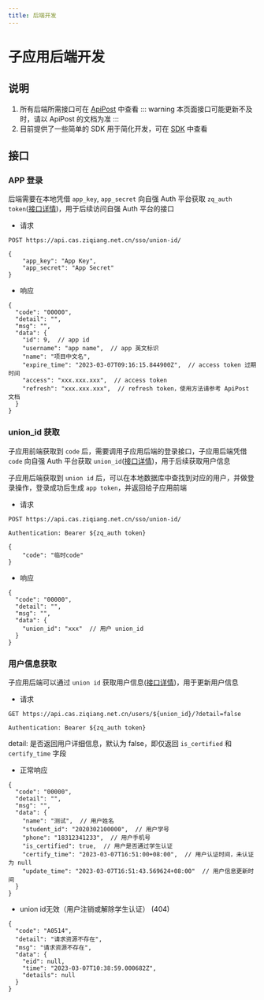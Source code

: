 ```yaml
---
title: 后端开发
---
```


# 子应用后端开发

## 说明

1. 所有后端所需接口可在 [ApiPost](https://console-docs.apipost.cn/preview/aa7462561f5a5202/d7b7f62f186a37d9) 中查看
   ::: warning
   本页面接口可能更新不及时，请以 ApiPost 的文档为准
   :::
2. 目前提供了一些简单的 SDK 用于简化开发，可在 [SDK](/sdk/) 中查看

## 接口

### APP 登录

后端需要在本地凭借 `app_key`, `app_secret` 向自强 Auth 平台获取 `zq_auth token`([接口详情](https://console-docs.apipost.cn/preview/aa7462561f5a5202/d7b7f62f186a37d9?target_id=f3dd4470-fee8-4bcf-a9f1-7570c4392068))，用于后续访问自强 Auth 平台的接口

- 请求

```http request
POST https://api.cas.ziqiang.net.cn/sso/union-id/

{
    "app_key": "App Key",
    "app_secret": "App Secret"
}
```

- 响应

```json5
{
  "code": "00000",
  "detail": "",
  "msg": "",
  "data": {
    "id": 9,  // app id
    "username": "app name",  // app 英文标识
    "name": "项目中文名",
    "expire_time": "2023-03-07T09:16:15.844900Z",  // access token 过期时间
    "access": "xxx.xxx.xxx",  // access token
    "refresh": "xxx.xxx.xxx",  // refresh token，使用方法请参考 ApiPost 文档
  }
}
```

### union_id 获取

子应用前端获取到 `code` 后，需要调用子应用后端的登录接口，子应用后端凭借 `code` 向自强 Auth 平台获取 `union_id`([接口详情](https://console-docs.apipost.cn/preview/aa7462561f5a5202/d7b7f62f186a37d9?target_id=7e2e0cec-8b99-47bf-8a64-67d98d0a4799))，用于后续获取用户信息

子应用后端获取到 `union id` 后，可以在本地数据库中查找到对应的用户，并做登录操作，登录成功后生成 `app token`，并返回给子应用前端

- 请求

```http request
POST https://api.cas.ziqiang.net.cn/sso/union-id/

Authentication: Bearer ${zq_auth token}

{
    "code": "临时code"
}
```

- 响应

```json5
{
  "code": "00000",
  "detail": "",
  "msg": "",
  "data": {
    "union_id": "xxx"  // 用户 union_id
  }
}
```

### 用户信息获取

子应用后端可以通过 `union id` 获取用户信息([接口详情](https://console-docs.apipost.cn/preview/aa7462561f5a5202/d7b7f62f186a37d9?target_id=7e2e0cec-8b99-47bf-8a64-67d98d0a4799))，用于更新用户信息

- 请求

```http request
GET https://api.cas.ziqiang.net.cn/users/${union_id}/?detail=false

Authentication: Bearer ${zq_auth token}

```

detail: 是否返回用户详细信息，默认为 false，即仅返回 `is_certified` 和 `certify_time` 字段

- 正常响应

```json5
{
  "code": "00000",
  "detail": "",
  "msg": "",
  "data": {
    "name": "测试",  // 用户姓名
    "student_id": "2020302100000",  // 用户学号
    "phone": "18312341233",  // 用户手机号
    "is_certified": true,  // 用户是否通过学生认证
    "certify_time": "2023-03-07T16:51:00+08:00",  // 用户认证时间，未认证为 null
    "update_time": "2023-03-07T16:51:43.569624+08:00"  // 用户信息更新时间
  }
}
```

- union id无效（用户注销或解除学生认证） (404)

```json5
{
  "code": "A0514",
  "detail": "请求资源不存在",
  "msg": "请求资源不存在",
  "data": {
    "eid": null,
    "time": "2023-03-07T10:38:59.000682Z",
    "details": null
  }
}
```
